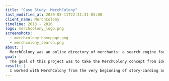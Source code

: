 ```yaml
---
title: "Case Study: MerchColony"
last_modified_at: 2020-05-11T22:31:31-05:00
client_name: MerchColony
timeline: 2013 - 2016
logo: merchcolony_logo.png
screenshots:
  - merchcolony_homepage.png
  - merchcolony_search.png
about: |
  MerchColony was an online directory of merchants: a search engine for what you need in Central Virginia. MerchColony.com made it easier for customers to find merchants, and for merchants to attract customers.
goal: |
  The goal of this project was to take the MerchColony concept from idea to launched website.
result: |
  I worked with MerchColony from the very beginning of story-carding and wire-framing through to their initial release. My employees and I maintained the application in production throughout the life of the company.
---
```

